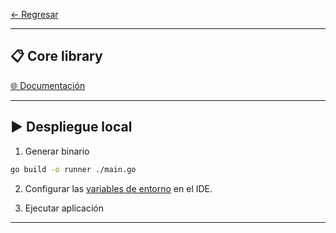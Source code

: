 
[← Regresar](../README.md) <br>

---
## 📋 Core library
[🌐 Documentación](https://github.com/miguel-armas-abt/backend-core-library) <br>

---

## ▶️ Despliegue local

1. Generar binario
```sh
go build -o runner ./main.go
```

2. Configurar las [variables de entorno](./variables_local.env) en el IDE.

3. Ejecutar aplicación


---